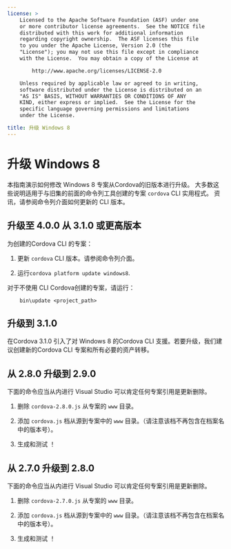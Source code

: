 ```yaml
---
license: >
    Licensed to the Apache Software Foundation (ASF) under one
    or more contributor license agreements.  See the NOTICE file
    distributed with this work for additional information
    regarding copyright ownership.  The ASF licenses this file
    to you under the Apache License, Version 2.0 (the
    "License"); you may not use this file except in compliance
    with the License.  You may obtain a copy of the License at

        http://www.apache.org/licenses/LICENSE-2.0

    Unless required by applicable law or agreed to in writing,
    software distributed under the License is distributed on an
    "AS IS" BASIS, WITHOUT WARRANTIES OR CONDITIONS OF ANY
    KIND, either express or implied.  See the License for the
    specific language governing permissions and limitations
    under the License.

title: 升级 Windows 8
---
```


# 升级 Windows 8

本指南演示如何修改 Windows 8 专案从Cordova的旧版本进行升级。 大多数这些说明适用于与旧集的前面的命令列工具创建的专案 `cordova` CLI 实用程式。 资讯，请参阅命令列介面如何更新的 CLI 版本。

## 升级至 4.0.0 从 3.1.0 或更高版本

为创建的Cordova CLI 的专案：

1.  更新 `cordova` CLI 版本。请参阅命令列介面。

2.  运行`cordova platform update windows8`.

对于不使用 CLI Cordova创建的专案，请运行：

        bin\update <project_path>
    

## 升级到 3.1.0

在Cordova 3.1.0 引入了对 Windows 8 的Cordova CLI 支援。若要升级，我们建议创建新的Cordova CLI 专案和所有必要的资产转移。

## 从 2.8.0 升级到 2.9.0

下面的命令应当从内进行 Visual Studio 可以肯定任何专案引用是更新删除。

1.  删除 `cordova-2.8.0.js` 从专案的 `www` 目录。

2.  添加 `cordova.js` 档从源到专案中的 `www` 目录。（请注意该档不再包含在档案名中的版本号）。

3.  生成和测试 ！

## 从 2.7.0 升级到 2.8.0

下面的命令应当从内进行 Visual Studio 可以肯定任何专案引用是更新删除。

1.  删除 `cordova-2.7.0.js` 从专案的 `www` 目录。

2.  添加 `cordova.js` 档从源到专案中的 `www` 目录。（请注意该档不再包含在档案名中的版本号）。

3.  生成和测试 ！